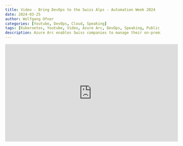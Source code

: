 ```yaml
---
title: Video - Bring DevOps to the Swiss Alps - Automation Week 2024
date: 2024-03-25
author: Wolfgang Ofner
categories: [Youtube, DevOps, Cloud, Speaking]
tags: [Kubernetes, Youtube, Video, Azure Arc, DevOps, Speaking, Public Speaking, Conference]
description: Azure Arc enables Swiss companies to manage their on-premises Kubernetes cluster with Azure and additionally helps them to run Azure services outside of Azure. 
---
```


<iframe width="560" height="315" src="https://www.youtube.com/embed/jSj2Oy5-0jc?si=OtRKktVAEzXc1b9-" title="YouTube video player" frameborder="0" allow="accelerometer; autoplay; clipboard-write; encrypted-media; gyroscope; picture-in-picture; web-share" allowfullscreen></iframe>